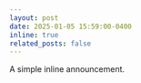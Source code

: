 ```yaml
---
layout: post
date: 2025-01-05 15:59:00-0400
inline: true
related_posts: false
---
```


A simple inline announcement.
